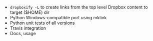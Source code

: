 * `dropboxify -L` to create links from the top level Dropbox content to target ($HOME) dir
* Python Windows-compatible port using mklink
* Python unit tests of all versions
* Travis integration
* Docs, usage
